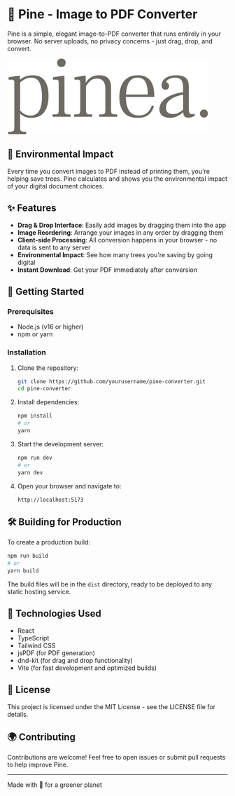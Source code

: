 # 🌲 Pine - Image to PDF Converter

Pine is a simple, elegant image-to-PDF converter that runs entirely in your browser. No server uploads, no privacy concerns - just drag, drop, and convert.

![Pine Logo](./src/img/logo.svg)

## 🌱 Environmental Impact

Every time you convert images to PDF instead of printing them, you're helping save trees. Pine calculates and shows you the environmental impact of your digital document choices.

## ✨ Features

- **Drag & Drop Interface**: Easily add images by dragging them into the app
- **Image Reordering**: Arrange your images in any order by dragging them
- **Client-side Processing**: All conversion happens in your browser - no data is sent to any server
- **Environmental Impact**: See how many trees you're saving by going digital
- **Instant Download**: Get your PDF immediately after conversion

## 🚀 Getting Started

### Prerequisites

- Node.js (v16 or higher)
- npm or yarn

### Installation

1. Clone the repository:
   ```bash
   git clone https://github.com/yourusername/pine-converter.git
   cd pine-converter
   ```

2. Install dependencies:
   ```bash
   npm install
   # or
   yarn
   ```

3. Start the development server:
   ```bash
   npm run dev
   # or
   yarn dev
   ```

4. Open your browser and navigate to:
   ```
   http://localhost:5173
   ```

## 🛠️ Building for Production

To create a production build:

```bash
npm run build
# or
yarn build
```

The build files will be in the `dist` directory, ready to be deployed to any static hosting service.

## 🧪 Technologies Used

- React
- TypeScript
- Tailwind CSS
- jsPDF (for PDF generation)
- dnd-kit (for drag and drop functionality)
- Vite (for fast development and optimized builds)

## 📝 License

This project is licensed under the MIT License - see the LICENSE file for details.

## 🌍 Contributing

Contributions are welcome! Feel free to open issues or submit pull requests to help improve Pine.

---

Made with 💚 for a greener planet